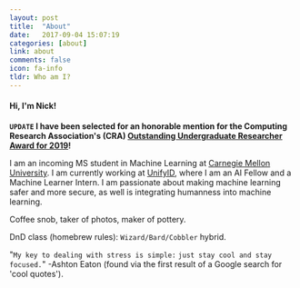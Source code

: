 ```yaml
---
layout: post
title:  "About"
date:   2017-09-04 15:07:19
categories: [about]
link: about
comments: false
icon: fa-info
tldr: Who am I?
---
```

#### Hi, I'm Nick!

__`UPDATE` I have been selected for an honorable mention for the Computing Research Association's (CRA) [Outstanding Undergraduate Researcher Award for 2019][CRA]!__

I am an incoming MS student in Machine Learning at [Carnegie Mellon University][cmu]. I am currently working at [UnifyID][unifyid], where I am an AI Fellow and a Machine Learner Intern. I am passionate about making machine learning safer and more secure, as well is integrating humanness into machine learning.

Coffee snob, taker of photos, maker of pottery.

DnD class (homebrew rules): `Wizard/Bard/Cobbler` hybrid.  

"`My key to dealing with stress is simple:` `just stay cool and stay focused.`" -Ashton Eaton (found via the first result of a Google search for 'cool quotes').

<!--more-->

[ucsd]: https://ucsd.edu/
[cmu]: https://www.cmu.edu/
[unifyid]: https://unify.id/
[teradata]: http://www.teradata.com/
[cottrell]: http://cseweb.ucsd.edu/groups/guru/
[comeback]: https://the-comeback-community.appspot.com/
[dsc]: http://dsc.ucsd.edu/
[tesc]: http://tesc.ucsd.edu/
[ds3]: http://ds3.ucsd.edu/
[tbp]: http://tbp.ucsd.edu/
[contact]: /#contact
[NeurIPS]: http://papers.nips.cc/paper/7651-learning-from-discriminative-feature-feedback.pdf
[CRA]: https://cra.org/about/awards/outstanding-undergraduate-researcher-award/#2019
